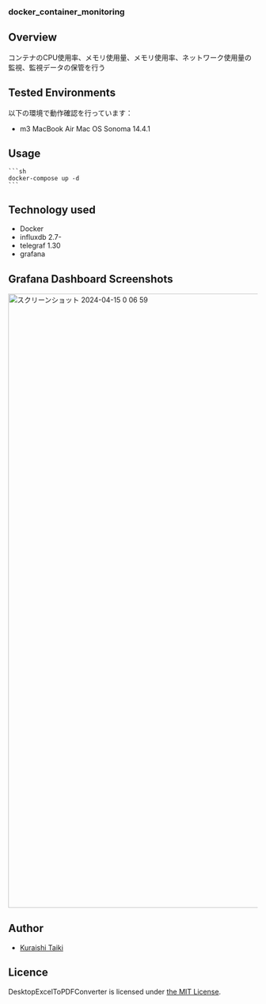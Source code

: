 ### docker_container_monitoring

## Overview
コンテナのCPU使用率、メモリ使用量、メモリ使用率、ネットワーク使用量の監視、監視データの保管を行う

## Tested Environments
以下の環境で動作確認を行っています：
 - m3 MacBook Air
   Mac OS Sonoma 14.4.1

## Usage
    ```sh
    docker-compose up -d
    ```

## Technology used
 - Docker
 - influxdb 2.7-
 - telegraf 1.30
 - grafana

## Grafana Dashboard Screenshots
<img width="1242" alt="スクリーンショット 2024-04-15 0 06 59" src="https://github.com/taiki-kuraishi/docker_container_monitoring/assets/131664944/494c4c0c-e8f3-4e85-98dd-867f6bd673df">


## Author
- [Kuraishi Taiki](https://github.com/taiki-kuraishi)

## Licence
DesktopExcelToPDFConverter is licensed under [the MIT License](https://github.com/taiki-kuraishi/docker_container_monitoring/blob/d62e697afe0f6e71449cd10e47624d0229fb19c0/LICENSE).
